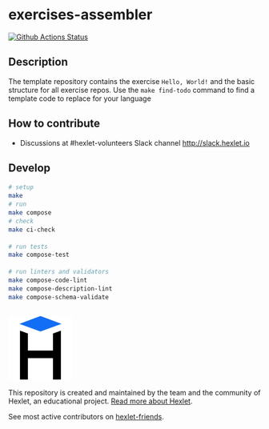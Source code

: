
# exercises-assembler

[![Github Actions Status](../../workflows/Docker/badge.svg)](../../actions)

## Description

The template repository contains the exercise `Hello, World!` and the basic structure for all exercise repos. Use the `make find-todo` command to find a template code to replace for your language

## How to contribute

* Discussions at #hexlet-volunteers Slack channel http://slack.hexlet.io

## Develop

```bash
# setup
make
# run
make compose
# check
make ci-check

# run tests
make compose-test

# run linters and validators
make compose-code-lint
make compose-description-lint
make compose-schema-validate
```

##

[![Hexlet Ltd. logo](https://raw.githubusercontent.com/Hexlet/assets/master/images/hexlet_logo128.png)](https://hexlet.io/?utm_source=github&utm_medium=link&utm_campaign=exercises-assembler)

This repository is created and maintained by the team and the community of Hexlet, an educational project. [Read more about Hexlet](https://hexlet.io/?utm_source=github&utm_medium=link&utm_campaign=exercises-assembler).

See most active contributors on [hexlet-friends](https://friends.hexlet.io/).
